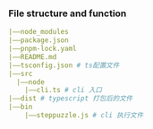 ### File structure and function

```yaml
|——node_modules
|——package.json
|——pnpm-lock.yaml
|——README.md
|——tsconfig.json # ts配置文件
|——src
  |——node
    |——cli.ts # cli 入口
|——dist # typescript 打包后的文件
|——bin
	|——steppuzzle.js # cli 执行文件
```
